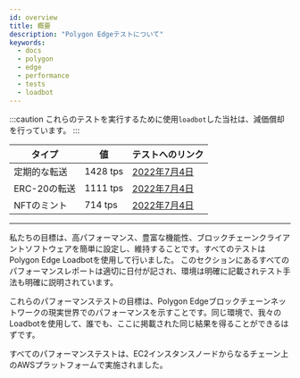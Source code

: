 ```yaml
---
id: overview
title: 概要
description: "Polygon Edgeテストについて"
keywords:
  - docs
  - polygon
  - edge
  - performance
  - tests
  - loadbot
---
```

:::caution
これらのテストを実行するために使用`loadbot`した当社は、減価償却を行っています。
:::

| タイプ | 値 | テストへのリンク |
| ---- | ----- | ------------ |
| 定期的な転送 | 1428 tps | [2022年7月4日](test-history/test-2022-07-04.md#results-of-eoa-to-eoa-transfers) |
| ERC-20の転送 | 1111 tps | [2022年7月4日](test-history/test-2022-07-04.md#results-of-erc20-token-transfers) |
| NFTのミント | 714 tps | [2022年7月4日](test-history/test-2022-07-04.md#results-of-erc721-token-minting) |

---

私たちの目標は、高パフォーマンス、豊富な機能性、ブロックチェーンクライアントソフトウェアを簡単に設定し、維持することです。すべてのテストはPolygon Edge Loadbotを使用して行いました。
このセクションにあるすべてのパフォーマンスレポートは適切に日付が記され、環境は明確に記載されテスト手法も明確に説明されています。

これらのパフォーマンステストの目標は、Polygon Edgeブロックチェーンネットワークの現実世界でのパフォーマンスを示すことです。同じ環境で、我々のLoadbotを使用して、誰でも、ここに掲載された同じ結果を得ることができるはずです。

すべてのパフォーマンステストは、EC2インスタンスノードからなるチェーン上のAWSプラットフォームで実施されました。